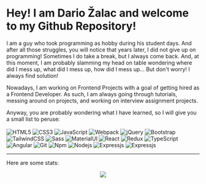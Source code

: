 

# Hey! I am Dario Žalac and welcome to my Github Repository!


I am a guy who took programming as hobby during his student days. And after all those struggles, you will notice that years later, I did not give up on programming! Sometimes I do take a break, but I always come back. And, at this moment, I am probably slamming my head on table wondering where did 
I mess up, what did I mess up, how did I mess up... But don't worry! I always find solution! 

Nowadays, I am working on Frontend Projects with a goal of getting hired as a Frontend Developer. As such, I am always going through tutorials, messing around on projects, and working on interview assignment projects.

Anyway, you are probably wondering what I have learned, so I will give you a small list to peruse: </br></br>
  <img alt="HTML5" src="https://img.shields.io/badge/-HTML5-E34F26?style=flat-square&logo=html5&logoColor=white" />
  <img alt="CSS3" src="https://img.shields.io/badge/CSS-1572B6?&style=flat-square&logo=css3&logoColor=white" />
  <img alt="JavaScript" src="https://img.shields.io/badge/JavaScript-323330?style=flat-square&logo=javascript&logoColor=F7DF1E" />
  <img alt="Webpack" src="https://img.shields.io/badge/-Webpack-8DD6F9?style=flat-square&logo=webpack&logoColor=white" /> 
  <img alt="jQuery" src="https://img.shields.io/badge/jQuery-0769AD?style=flat-square&logo=jquery&logoColor=white" />
  <img alt="Bootstrap" src="https://img.shields.io/badge/Bootstrap-563D7C?style=flat-square&logo=bootstrap&logoColor=white" /> 
  <img alt="TailwindCSS" src="https://img.shields.io/badge/Tailwind_CSS-38B2AC?style=flat-square&logo=tailwind-css&logoColor=white" /> 
  <img alt="Sass" src="https://img.shields.io/badge/-Sass-CC6699?style=flat-square&logo=sass&logoColor=white" />
  <img alt="MaterialUI" src="https://img.shields.io/badge/Material--UI-0081CB?style=flat-square&logo=material-ui&logoColor=white" />
  <img alt="React" src="https://img.shields.io/badge/-React-45b8d8?style=flat-square&logo=react&logoColor=white" />
  <img alt="Redux" src="https://img.shields.io/badge/-Redux-764ABC?style=flat-square&logo=redux&logoColor=white" />
  <img alt="TypeScript" src="https://img.shields.io/badge/-TypeScript-007ACC?style=flat-square&logo=typescript&logoColor=white" />
  <img alt="Angular" src="https://img.shields.io/badge/-Angular-DD0031?style=flat-square&logo=angular&logoColor=white" />
  <img alt="Git" src="https://img.shields.io/badge/-Git-F05032?style=flat-square&logo=git&logoColor=white" />
  <img alt="Npm" src="https://img.shields.io/badge/-NPM-CB3837?style=flat-square&logo=npm&logoColor=white" />
  <img alt="Nodejs" src="https://img.shields.io/badge/-Nodejs-43853d?style=flat-square&logo=Node.js&logoColor=white" />
  <img alt="Expressjs" src="https://img.shields.io/badge/Express.js-404D59?style=flat-square" />
  <img alt="Expressjs" src="https://img.shields.io/badge/MongoDB-4EA94B?style=flat-square&logo=mongodb&logoColor=white" />

---
Here are some stats:

<div align="center">
  <a href="https://git.io/streak-stats"><img src="https://streak-stats.demolab.com?user=Illnas&theme=gruvbox& border=15FF3B&fire=45FF00"/></a>
</div>




